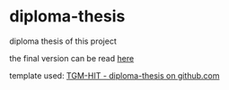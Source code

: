 # diploma-thesis
diploma thesis of this project



the final version can be read [here](main.pdf)





template used: [TGM-HIT - diploma-thesis on github.com](https://github.com/TGM-HIT/diploma-thesis)

